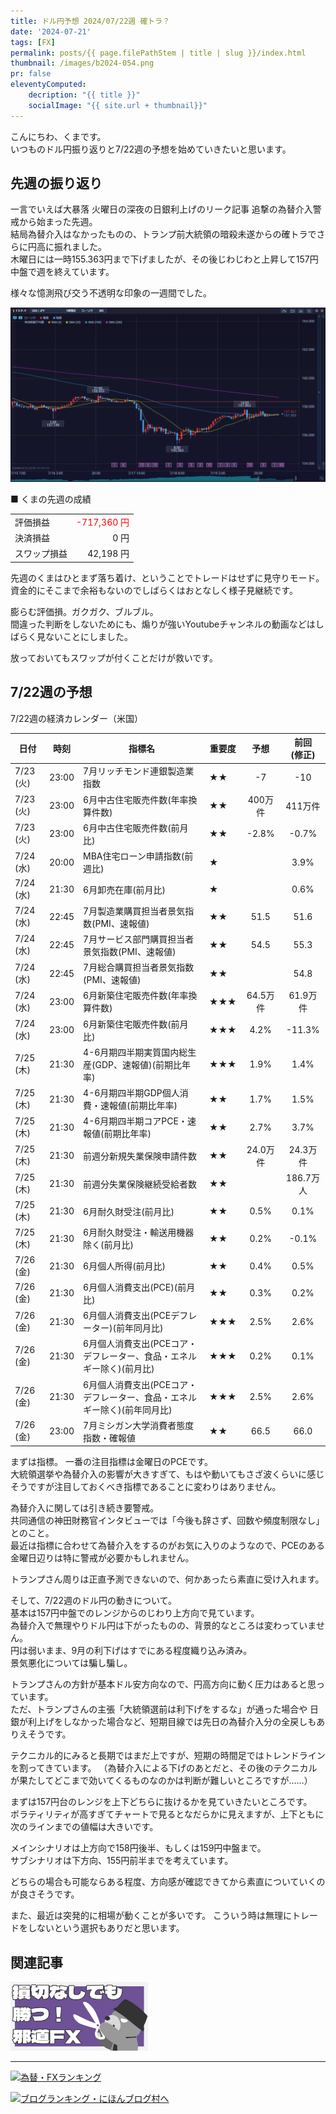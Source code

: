```yaml
---
title: ドル円予想 2024/07/22週 確トラ？
date: '2024-07-21'
tags: [FX]
permalink: posts/{{ page.filePathStem | title | slug }}/index.html
thumbnail: /images/b2024-054.png
pr: false
eleventyComputed:
    decription: "{{ title }}"
    socialImage: "{{ site.url + thumbnail}}"
---
```


こんにちわ、くまです。<br/>
いつものドル円振り返りと7/22週の予想を始めていきたいと思います。

## 先週の振り返り

一言でいえば大暴落
火曜日の深夜の日銀利上げのリーク記事
追撃の為替介入警戒から始まった先週。<br/>
結局為替介入はなかったものの、トランプ前大統領の暗殺未遂からの確トラでさらに円高に振れました。<br/>
木曜日には一時155.363円まで下げましたが、その後じわじわと上昇して157円中盤で週を終えています。

様々な憶測飛び交う不透明な印象の一週間でした。

![](/images/b2024-054-01.png)


■ くまの先週の成績

<table style="min-width:18rem">
<tr>
    <td>評価損益</td>
    <td style="text-align:right; color:red;">-717,360 円</td>
</tr>
<tr><td>決済損益</td><td style="text-align:right">0 円</tr></tr>
<tr><td>スワップ損益</td><td style="text-align:right"> 42,198 円 </td></tr>
</table>

先週のくまはひとまず落ち着け、ということでトレードはせずに見守りモード。<br/>
資金的にそこまで余裕もないのでしばらくはおとなしく様子見継続です。

膨らむ評価損。ガクガク、ブルブル。<br/>
間違った判断をしないためにも、煽りが強いYoutubeチャンネルの動画などはしばらく見ないことにしました。

放っておいてもスワップが付くことだけが救いです。

## 7/22週の予想

7/22週の経済カレンダー（米国）

<div class="post__financial-calendar">

| 日付 | 時刻 | 指標名 | 重要度 | 予想 | 前回 <br/>(修正) |
|---|---|---|---|:---:|:---:|
| 7/23 (火) | 23:00 | 7月リッチモンド連銀製造業指数 | ★★ | -7 | -10 |
| 7/23 (火) | 23:00 | 6月中古住宅販売件数(年率換算件数) | ★★ | 400万件 | 411万件 |
| 7/23 (火) | 23:00 | 6月中古住宅販売件数(前月比) | ★★ | -2.8% | -0.7% |
| 7/24 (水) | 20:00 | MBA住宅ローン申請指数(前週比) | ★ |  | 3.9% |
| 7/24 (水) | 21:30 | 6月卸売在庫(前月比) | ★ |  | 0.6% |
| 7/24 (水) | 22:45 | 7月製造業購買担当者景気指数(PMI、速報値) | ★★ | 51.5 | 51.6 |
| 7/24 (水) | 22:45 | 7月サービス部門購買担当者景気指数(PMI、速報値) | ★★ | 54.5 | 55.3 |
| 7/24 (水) | 22:45 | 7月総合購買担当者景気指数(PMI、速報値) | ★★ |  | 54.8 |
| 7/24 (水) | 23:00 | 6月新築住宅販売件数(年率換算件数) | ★★★ | 64.5万件 | 61.9万件 |
| 7/24 (水) | 23:00 | 6月新築住宅販売件数(前月比) | ★★★ | 4.2% | -11.3% |
| 7/25 (木) | 21:30 | 4-6月期四半期実質国内総生産(GDP、速報値)(前期比年率) | ★★★ | 1.9% | 1.4% |
| 7/25 (木) | 21:30 | 4-6月期四半期GDP個人消費・速報値(前期比年率) | ★★ | 1.7% | 1.5% |
| 7/25 (木) | 21:30 | 4-6月期四半期コアPCE・速報値(前期比年率) | ★★ | 2.7% | 3.7% |
| 7/25 (木) | 21:30 | 前週分新規失業保険申請件数 | ★★ | 24.0万件 | 24.3万件 |
| 7/25 (木) | 21:30 | 前週分失業保険継続受給者数 | ★★ |  | 186.7万人 |
| 7/25 (木) | 21:30 | 6月耐久財受注(前月比) | ★★ | 0.5% | 0.1% |
| 7/25 (木) | 21:30 | 6月耐久財受注・輸送用機器除く(前月比) | ★★ | 0.2% | -0.1% |
| 7/26 (金) | 21:30 | 6月個人所得(前月比) | ★★ | 0.4% | 0.5% |
| 7/26 (金) | 21:30 | 6月個人消費支出(PCE)(前月比) | ★★ | 0.3% | 0.2% |
| 7/26 (金) | 21:30 | 6月個人消費支出(PCEデフレーター)(前年同月比) | ★★★ | 2.5% | 2.6% |
| 7/26 (金) | 21:30 | 6月個人消費支出(PCEコア・デフレーター、食品・エネルギー除く)(前月比) | ★★★ | 0.2% | 0.1% |
| 7/26 (金) | 21:30 | 6月個人消費支出(PCEコア・デフレーター、食品・エネルギー除く)(前年同月比) | ★★★ | 2.5% | 2.6% |
| 7/26 (金) | 23:00 | 7月ミシガン大学消費者態度指数・確報値 | ★★ | 66.5 | 66.0 |
</div>

まずは指標。
一番の注目指標は金曜日のPCEです。<br/>
大統領選挙や為替介入の影響が大きすぎて、もはや動いてもさざ波くらいに感じそうですが注目しておくべき指標であることに変わりはありません。

為替介入に関しては引き続き要警戒。<br/>
共同通信の神田財務官インタビューでは「今後も辞さず、回数や頻度制限なし」とのこと。<br/>
最近は指標に合わせて為替介入をするのがお気に入りのようなので、PCEのある金曜日辺りは特に警戒が必要かもしれません。

トランプさん周りは正直予測できないので、何かあったら素直に受け入れます。


そして、7/22週のドル円の動きについて。<br/>
基本は157円中盤でのレンジからのじわり上方向で見ています。<br/>
為替介入で無理やりドル円は下がったものの、背景的なところは変わっていません。<br/>
円は弱いまま、9月の利下げはすでにある程度織り込み済み。<br/>
景気悪化については騙し騙し。<br/>

トランプさんの方針が基本ドル安方向なので、円高方向に動く圧力はあると思っています。<br/>
ただ、トランプさんの主張「大統領選前は利下げをするな」が通った場合や
日銀が利上げをしなかった場合など、短期目線では先日の為替介入分の全戻しもありえそうです。

テクニカル的にみると長期ではまだ上ですが、短期の時間足ではトレンドラインを割ってきています。
（為替介入による下げのあとだと、その後のテクニカルが果たしてどこまで効いてくるものなのかは判断が難しいところですが……）

まずは157円台のレンジを上下どちらに抜けるかを見ていきたいところです。<br/>
ボラティリティが高すぎてチャートで見るとなだらかに見えますが、上下ともに次のラインまでの値幅は大きいです。

メインシナリオは上方向で158円後半、もしくは159円中盤まで。<br/>
サブシナリオは下方向、155円前半までを考えています。

どちらの場合も可能ならある程度、方向感が確認できてから素直についていくのが良さそうです。

また、最近は突発的に相場が動くことが多いです。
こういう時は無理にトレードをしないという選択もありだと思います。


## 関連記事

<a class="internal-link" href="/posts/posts2024-036/">
    <img src="/images/b2024-036.png">
</a>

<br/>
<hr/>




<a href="https://blog.with2.net/link/?id=2111205&cid=1532" title="為替・FXランキング"><img alt="為替・FXランキング" width="110" height="31" src="https://blog.with2.net/img/banner/c/banner_1/br_c_1532_1.gif"></a>

<a href="https://blogmura.com/ranking/in?p_cid=11188911" target="_blank"><img src="https://b.blogmura.com/88_31.gif" width="88" height="31" border="0" alt="ブログランキング・にほんブログ村へ" /></a>


<style>
.internal-link {
    img { width: 220px; }
}
</style>